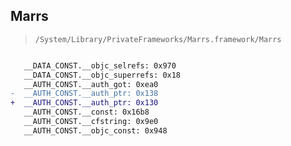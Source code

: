 ## Marrs

> `/System/Library/PrivateFrameworks/Marrs.framework/Marrs`

```diff

   __DATA_CONST.__objc_selrefs: 0x970
   __DATA_CONST.__objc_superrefs: 0x18
   __AUTH_CONST.__auth_got: 0xea0
-  __AUTH_CONST.__auth_ptr: 0x138
+  __AUTH_CONST.__auth_ptr: 0x130
   __AUTH_CONST.__const: 0x16b8
   __AUTH_CONST.__cfstring: 0x9e0
   __AUTH_CONST.__objc_const: 0x948

```
